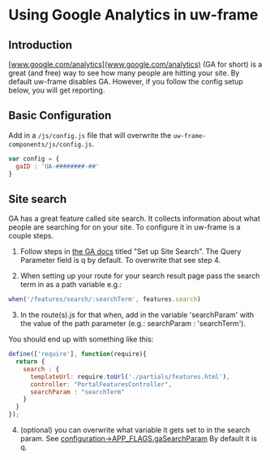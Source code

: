 # Using Google Analytics in uw-frame

## Introduction

[www.google.com/analytics](www.google.com/analytics) (GA for short) is a great (and free) way to see how many people are hitting your site. By default uw-frame disables GA. However, if you follow the config setup below, you will get reporting.

## Basic Configuration
Add in a `/js/config.js` file that will overwrite the `uw-frame-components/js/config.js`.
```javascript
var config = {
  gaID : 'UA-########-##'
}
```

## Site search
GA has a great feature called site search. It collects information about what people are searching for on your site. To configure it in uw-frame is a couple steps.

1) Follow steps in [the GA docs](https://support.google.com/analytics/answer/1012264?hl=en) titled "Set up Site Search". The Query Parameter field is q by default. To overwrite that see step 4.

2) When setting up your route for your search result page pass the search term in as a path variable
e.g.:
```javascript
when('/features/search/:searchTerm', features.search)
```

3) In the route(s).js for that when, add in the variable 'searchParam' with the value of the path parameter (e.g.: searchParam : 'searchTerm').

You should end up with something like this:
```javascript
define(['require'], function(require){
  return {
    search : {
      templateUrl: require.toUrl('./partials/features.html'),
      controller: "PortalFeaturesController",
      searchParam : "searchTerm"
    }
  }
});

```

4) (optional) you can overwrite what variable it gets set to in the search param. See [configuration->APP_FLAGS.gaSearchParam](configuration.md) By default it is q.

